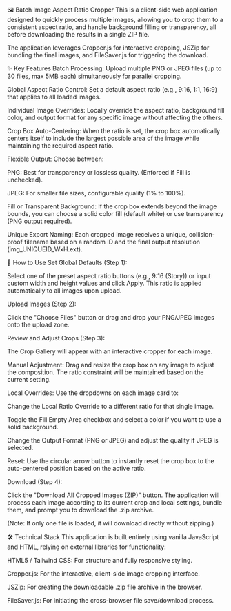 🖼️ Batch Image Aspect Ratio Cropper
This is a client-side web application designed to quickly process multiple images, allowing you to crop them to a consistent aspect ratio, and handle background filling or transparency, all before downloading the results in a single ZIP file.

The application leverages Cropper.js for interactive cropping, JSZip for bundling the final images, and FileSaver.js for triggering the download.

✨ Key Features
Batch Processing: Upload multiple PNG or JPEG files (up to 30 files, max 5MB each) simultaneously for parallel cropping.

Global Aspect Ratio Control: Set a default aspect ratio (e.g., 9:16, 1:1, 16:9) that applies to all loaded images.

Individual Image Overrides: Locally override the aspect ratio, background fill color, and output format for any specific image without affecting the others.

Crop Box Auto-Centering: When the ratio is set, the crop box automatically centers itself to include the largest possible area of the image while maintaining the required aspect ratio.

Flexible Output: Choose between:

PNG: Best for transparency or lossless quality. (Enforced if Fill is unchecked).

JPEG: For smaller file sizes, configurable quality (1% to 100%).

Fill or Transparent Background: If the crop box extends beyond the image bounds, you can choose a solid color fill (default white) or use transparency (PNG output required).

Unique Export Naming: Each cropped image receives a unique, collision-proof filename based on a random ID and the final output resolution (img_UNIQUEID_WxH.ext).

🚀 How to Use
Set Global Defaults (Step 1):

Select one of the preset aspect ratio buttons (e.g., 9:16 (Story)) or input custom width and height values and click Apply. This ratio is applied automatically to all images upon upload.

Upload Images (Step 2):

Click the "Choose Files" button or drag and drop your PNG/JPEG images onto the upload zone.

Review and Adjust Crops (Step 3):

The Crop Gallery will appear with an interactive cropper for each image.

Manual Adjustment: Drag and resize the crop box on any image to adjust the composition. The ratio constraint will be maintained based on the current setting.

Local Overrides: Use the dropdowns on each image card to:

Change the Local Ratio Override to a different ratio for that single image.

Toggle the Fill Empty Area checkbox and select a color if you want to use a solid background.

Change the Output Format (PNG or JPEG) and adjust the quality if JPEG is selected.

Reset: Use the circular arrow button to instantly reset the crop box to the auto-centered position based on the active ratio.

Download (Step 4):

Click the "Download All Cropped Images (ZIP)" button. The application will process each image according to its current crop and local settings, bundle them, and prompt you to download the .zip archive.

(Note: If only one file is loaded, it will download directly without zipping.)

🛠️ Technical Stack
This application is built entirely using vanilla JavaScript and HTML, relying on external libraries for functionality:

HTML5 / Tailwind CSS: For structure and fully responsive styling.

Cropper.js: For the interactive, client-side image cropping interface.

JSZip: For creating the downloadable .zip file archive in the browser.

FileSaver.js: For initiating the cross-browser file save/download process.